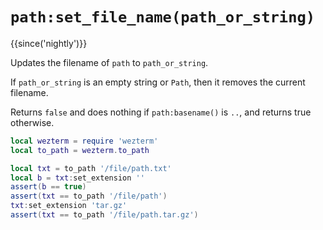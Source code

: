 # `path:set_file_name(path_or_string)`

{{since('nightly')}}

Updates the filename of `path` to `path_or_string`.

If `path_or_string` is an empty string or `Path`, then it removes
the current filename.

Returns `false` and does nothing if `path:basename()` is `..`, and returns
true otherwise.

```lua
local wezterm = require 'wezterm'
local to_path = wezterm.to_path

local txt = to_path '/file/path.txt'
local b = txt:set_extension ''
assert(b == true)
assert(txt == to_path '/file/path')
txt:set_extension 'tar.gz'
assert(txt == to_path '/file/path.tar.gz')
```
